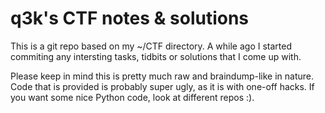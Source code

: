 q3k's CTF notes & solutions
===========================

This is a git repo based on my ~/CTF directory. A while ago I started commiting any intersting tasks, tidbits or solutions that I come up with.

Please keep in mind this is pretty much raw and braindump-like in nature. Code that is provided is probably super ugly, as it is with one-off hacks. If you want some nice Python code, look at different repos :).
